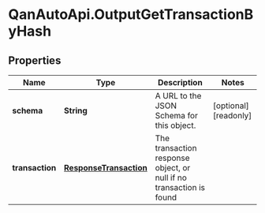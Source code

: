 # QanAutoApi.OutputGetTransactionByHash

## Properties

Name | Type | Description | Notes
------------ | ------------- | ------------- | -------------
**schema** | **String** | A URL to the JSON Schema for this object. | [optional] [readonly] 
**transaction** | [**ResponseTransaction**](ResponseTransaction.md) | The transaction response object, or null if no transaction is found | 


